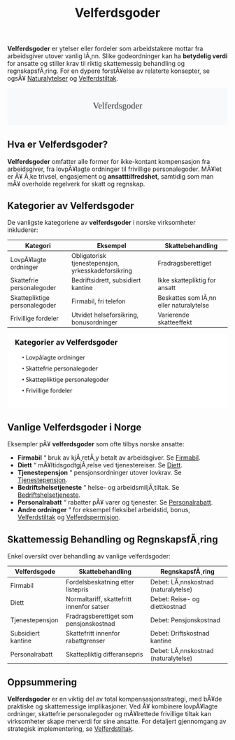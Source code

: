 ﻿---
title: "Velferdsgoder"
meta_title: "Velferdsgoder"
meta_description: '**Velferdsgoder** er ytelser eller fordeler som arbeidstakere mottar fra arbeidsgiver utover vanlig lÃ¸nn. Slike godeordninger kan ha **betydelig verdi** for an...'
slug: velferdsgoder
type: blog
layout: pages/single
---

**Velferdsgoder** er ytelser eller fordeler som arbeidstakere mottar fra arbeidsgiver utover vanlig lÃ¸nn. Slike godeordninger kan ha **betydelig verdi** for ansatte og stiller krav til riktig skattemessig behandling og regnskapsfÃ¸ring. For en dypere forstÃ¥else av relaterte konsepter, se ogsÃ¥ [Naturalytelser](/blogs/regnskap/naturalytelser "Naturalytelser i Norsk Regnskap: Guide til Naturlige Ytelser og Beskatning") og [Velferdstiltak](/blogs/regnskap/hva-er-velferdstiltak "Velferdstiltak - Komplett Guide til Ansattfordeler, RegnskapsfÃ¸ring og Skattebehandling").

![Velferdsgoder](velferdsgoder-image.svg)

## Hva er Velferdsgoder?

**Velferdsgoder** omfatter alle former for ikke-kontant kompensasjon fra arbeidsgiver, fra lovpÃ¥lagte ordninger til frivillige personalegoder. MÃ¥let er Ã¥ Ã¸ke trivsel, engasjement og **ansatttilfredshet**, samtidig som man mÃ¥ overholde regelverk for skatt og regnskap.

## Kategorier av Velferdsgoder

De vanligste kategoriene av **velferdsgoder** i norske virksomheter inkluderer:

| **Kategori**               | **Eksempel**                         | **Skattebehandling**            |
|-----------------------------|--------------------------------------|---------------------------------|
| LovpÃ¥lagte ordninger        | Obligatorisk tjenestepensjon, yrkesskadeforsikring | Fradragsberettiget              |
| Skattefrie personalegoder    | Bedriftsidrett, subsidiert kantine   | Ikke skattepliktig for ansatt   |
| Skattepliktige personalegoder| Firmabil, fri telefon                | Beskattes som lÃ¸nn eller naturalytelse |
| Frivillige fordeler         | Utvidet helseforsikring, bonusordninger | Varierende skatteeffekt          |

![Kategorier av Velferdsgoder](velferdsgoder-kategorier.svg)

## Vanlige Velferdsgoder i Norge

Eksempler pÃ¥ **velferdsgoder** som ofte tilbys norske ansatte:

* **Firmabil** “ bruk av kjÃ¸retÃ¸y betalt av arbeidsgiver. Se [Firmabil](/blogs/regnskap/hva-er-firmabil "Hva er Firmabil? RegnskapsfÃ¸ring og Skattemessige Konsekvenser").
* **Diett** “ mÃ¥ltidsgodtgjÃ¸relse ved tjenestereiser. Se [Diett](/blogs/regnskap/diett "Diett i regnskap: Guide til normaltariffer, regler og regnskapsfÃ¸ring").
* **Tjenestepensjon** “ pensjonsordninger utover lovkrav. Se [Tjenestepensjon](/blogs/regnskap/hva-er-tjenestepensjon "Hva er Tjenestepensjon? RegnskapsfÃ¸ring og Skattemessige Konsekvenser").
* **Bedriftshelsetjeneste** “ helse- og arbeidsmiljÃ¸tiltak. Se [Bedriftshelsetjeneste](/blogs/regnskap/hms "HMS og HMS-forskriften: Bedriftshelsetjeneste og Regelverk").
* **Personalrabatt** “ rabatter pÃ¥ varer og tjenester. Se [Personalrabatt](/blogs/regnskap/hva-er-personalrabatt "Hva er Personalrabatt? Skatteplikt og RegnskapsfÃ¸ring").
* **Andre ordninger** “ for eksempel fleksibel arbeidstid, bonus, [Velferdstiltak](/blogs/regnskap/hva-er-velferdstiltak "Velferdstiltak - Komplett Guide til Ansattfordeler, RegnskapsfÃ¸ring og Skattebehandling") og [Velferdspermisjon](/blogs/regnskap/velferdspermisjon "Velferdspermisjon “ Rettigheter, RegnskapsfÃ¸ring og Skattemessig Behandling").

## Skattemessig Behandling og RegnskapsfÃ¸ring

Enkel oversikt over behandling av vanlige velferdsgoder:

| **Velferdsgode**            | **Skattebehandling**              | **RegnskapsfÃ¸ring**                 |
|------------------------------|-----------------------------------|-------------------------------------|
| Firmabil                     | Fordelsbeskatning etter listepris | Debet: LÃ¸nnskostnad (naturalytelse) | Kredit: Skyldig lÃ¸nn               |
| Diett                        | Normaltariff, skattefritt innenfor satser | Debet: Reise- og diettkostnad        |
| Tjenestepensjon              | Fradragsberettiget som pensjonskostnad   | Debet: Pensjonskostnad              |
| Subsidiert kantine           | Skattefritt innenfor rabattgrenser      | Debet: Driftskostnad kantine        |
| Personalrabatt               | Skattepliktig differansepris            | Debet: LÃ¸nnskostnad (naturalytelse) |

## Oppsummering

**Velferdsgoder** er en viktig del av total kompensasjonsstrategi, med bÃ¥de praktiske og skattemessige implikasjoner. Ved Ã¥ kombinere lovpÃ¥lagte ordninger, skattefrie personalegoder og mÃ¥lrettede frivillige tiltak kan virksomheter skape merverdi for sine ansatte. For detaljert gjennomgang av strategisk implementering, se [Velferdstiltak](/blogs/regnskap/hva-er-velferdstiltak "Velferdstiltak - Komplett Guide til Ansattfordeler, RegnskapsfÃ¸ring og Skattebehandling").


